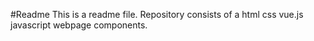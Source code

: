 #Readme
This is a readme file. 
Repository consists of a html css vue.js javascript webpage components.
